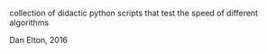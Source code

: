 collection of didactic python scripts that test the speed of different algorithms 

Dan Elton, 2016
